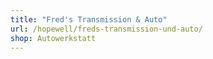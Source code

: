 ```yaml
---
title: "Fred's Transmission & Auto"
url: /hopewell/freds-transmission-und-auto/
shop: Autowerkstatt
---
```

